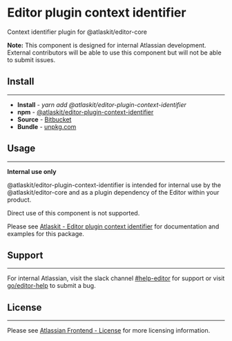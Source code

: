 # Editor plugin context identifier

Context identifier plugin for @atlaskit/editor-core

**Note:** This component is designed for internal Atlassian development.
External contributors will be able to use this component but will not be able to submit issues.

## Install
---
- **Install** - *yarn add @atlaskit/editor-plugin-context-identifier*
- **npm** - [@atlaskit/editor-plugin-context-identifier](https://www.npmjs.com/package/@atlaskit/editor-plugin-context-identifier)
- **Source** - [Bitbucket](https://bitbucket.org/atlassian/atlassian-frontend/src/master/packages/editor/editor-plugin-context-identifier)
- **Bundle** - [unpkg.com](https://unpkg.com/@atlaskit/editor-plugin-context-identifier/dist/)

## Usage
---
**Internal use only**

@atlaskit/editor-plugin-context-identifier is intended for internal use by the @atlaskit/editor-core and as a plugin dependency of the Editor within your product.

Direct use of this component is not supported.

Please see [Atlaskit - Editor plugin context identifier](https://atlaskit.atlassian.com/packages/editor/editor-plugin-context-identifier) for documentation and examples for this package.

## Support
---
For internal Atlassian, visit the slack channel [#help-editor](https://atlassian.slack.com/archives/CFG3PSQ9E) for support or visit [go/editor-help](https://go/editor-help) to submit a bug.
## License
---
 Please see [Atlassian Frontend - License](https://hello.atlassian.net/wiki/spaces/AF/pages/2589099144/Documentation#License) for more licensing information.
